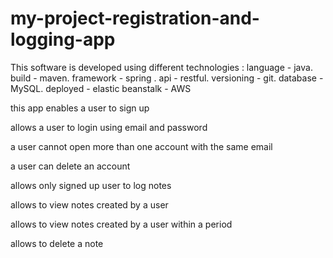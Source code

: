 # my-project-registration-and-logging-app

This software is developed using different technologies :
language - java. 
build - maven. 
framework - spring . 
api - restful. 
versioning - git. 
database - MySQL. 
deployed - elastic beanstalk - AWS

this app enables a user to sign up 

allows a user to login using email and password

a user cannot open more than one account with the same email

a user can delete an account

allows only signed up user to log notes

allows to view notes created by a user

allows to view notes created by a user within a period 

allows to delete a note

